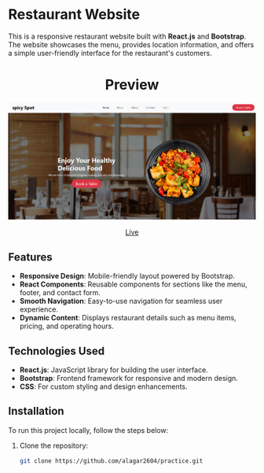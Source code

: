# Restaurant Website

This is a responsive restaurant website built with **React.js** and **Bootstrap**. The website showcases the menu, provides location information, and offers a simple user-friendly interface for the restaurant's customers.

<div align="center">
  
   <h1>Preview</h1>   
   
   <img src="./Preview.png" />

[Live](https://alagar2604.github.io/practice/) 
     
   
</div>



## Features

- **Responsive Design**: Mobile-friendly layout powered by Bootstrap.
- **React Components**: Reusable components for sections like the menu, footer, and contact form.
- **Smooth Navigation**: Easy-to-use navigation for seamless user experience.
- **Dynamic Content**: Displays restaurant details such as menu items, pricing, and operating hours.

## Technologies Used

- **React.js**: JavaScript library for building the user interface.
- **Bootstrap**: Frontend framework for responsive and modern design.
- **CSS**: For custom styling and design enhancements.

## Installation

To run this project locally, follow the steps below:

1. Clone the repository:
   ```bash
   git clone https://github.com/alagar2604/practice.git
